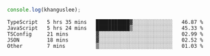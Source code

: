 ```js
console.log(khanguslee);
```

<!--START_SECTION:waka-->

```text
TypeScript   5 hrs 35 mins   ███████████▓░░░░░░░░░░░░░   46.87 %
JavaScript   5 hrs 24 mins   ███████████▒░░░░░░░░░░░░░   45.33 %
TSConfig     21 mins         ▓░░░░░░░░░░░░░░░░░░░░░░░░   02.99 %
JSON         18 mins         ▓░░░░░░░░░░░░░░░░░░░░░░░░   02.52 %
Other        7 mins          ▒░░░░░░░░░░░░░░░░░░░░░░░░   01.03 %
```

<!--END_SECTION:waka-->

<!--
**khanguslee/khanguslee** is a ✨ _special_ ✨ repository because its `README.md` (this file) appears on your GitHub profile.

Here are some ideas to get you started:

- 🔭 I’m currently working on ...
- 🌱 I’m currently learning ...
- 👯 I’m looking to collaborate on ...
- 🤔 I’m looking for help with ...
- 💬 Ask me about ...
- 📫 How to reach me: ...
- 😄 Pronouns: ...
- ⚡ Fun fact: ...
-->
